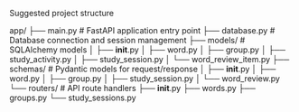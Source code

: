 Suggested project structure

app/
├── main.py              # FastAPI application entry point
├── database.py          # Database connection and session management
├── models/             # SQLAlchemy models
│   ├── __init__.py
│   ├── word.py
│   ├── group.py
│   ├── study_activity.py
│   ├── study_session.py
│   └── word_review_item.py
├── schemas/            # Pydantic models for request/response
│   ├── __init__.py
│   ├── word.py
│   ├── group.py
│   ├── study_session.py
│   └── word_review.py
└── routers/           # API route handlers
    ├── __init__.py
    ├── words.py
    ├── groups.py
    └── study_sessions.py